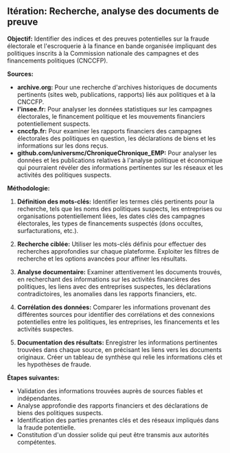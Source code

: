 ## Itération: Recherche, analyse des documents de preuve 

**Objectif:** Identifier des indices et des preuves potentielles sur la fraude électorale et l'escroquerie à la finance en bande organisée impliquant des politiques inscrits à la Commission nationale des campagnes et des financements politiques (CNCCFP).

**Sources:**

* **archive.org:** Pour une recherche d'archives historiques de documents pertinents (sites web, publications, rapports) liés aux politiques et à la CNCCFP.
* **l'insee.fr:**  Pour analyser les données statistiques sur les campagnes électorales, le financement politique et les mouvements financiers potentiellement suspects.
* **cnccfp.fr:** Pour examiner les rapports financiers des campagnes électorales des politiques en question, les déclarations de biens et les informations sur les dons reçus.
* **github.com/universmc/ChroniqueChronique_EMP:** Pour analyser les données et les publications relatives à l'analyse politique et économique qui pourraient révéler des informations pertinentes sur les réseaux et les activités des politiques suspects.


**Méthodologie:**

1. **Définition des mots-clés:** Identifier les termes clés pertinents pour la recherche, tels que les noms des politiques suspects, les entreprises ou organisations potentiellement liées, les dates clés des campagnes électorales, les types de financements suspectés (dons occultes, surfacturations, etc.).

2. **Recherche ciblée:** Utiliser les mots-clés définis pour effectuer des recherches approfondies sur chaque plateforme. Exploiter les filtres de recherche et les options avancées pour affiner les résultats.

3. **Analyse documentaire:** Examiner attentivement les documents trouvés, en recherchant des informations sur les activités financières des politiques, les liens avec des entreprises suspectes, les déclarations contradictoires, les anomalies dans les rapports financiers, etc.

4. **Corrélation des données:** Comparer les informations provenant des différentes sources pour identifier des corrélations et des connexions potentielles entre les politiques, les entreprises, les financements et les activités suspectes.

5. **Documentation des résultats:**  Enregistrer les informations pertinentes trouvées dans chaque source, en précisant les liens vers les documents originaux. Créer un tableau de synthèse qui relie les informations clés et les hypothèses de fraude.

**Étapes suivantes:**

* Validation des informations trouvées auprès de sources fiables et indépendantes.
* Analyse approfondie des rapports financiers et des déclarations de biens des politiques suspects.
* Identification des parties prenantes clés et des réseaux impliqués dans la fraude potentielle.
* Constitution d'un dossier solide qui peut être transmis aux autorités compétentes.



